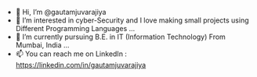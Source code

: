 - 👋 Hi, I’m @gautamjuvarajiya
- 👀 I’m interested in cyber-Security and I love making small projects using Different Programming Languages ...
- 🌱 I’m currently pursuing B.E. in IT (Information Technology) From Mumbai, India ...
- 📫 You can reach me on LinkedIn : https://linkedin.com/in/gautamjuvarajiya

<!---
gautamjuvarajiya/gautamjuvarajiya is a ✨ special ✨ repository because its `README.md` (this file) appears on your GitHub profile.
You can click the Preview link to take a look at your changes.
--->
